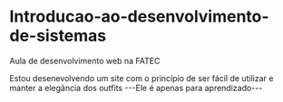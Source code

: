 # Introducao-ao-desenvolvimento-de-sistemas
Aula de desenvolvimento web na FATEC

Estou desenevolvendo um site com o princípio de ser fácil de utilizar e manter a elegância dos outfits
      ---Ele é apenas para aprendizado---

